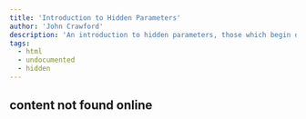 ```yaml
---
title: 'Introduction to Hidden Parameters'
author: 'John Crawford'
description: 'An introduction to hidden parameters, those which begin or end with an underscore. Use of parameters with a trailing underscore can be used to "hide" macro parameters if they are to be shared by several users.'
tags:
  - html
  - undocumented
  - hidden
---
```


## content not found online
